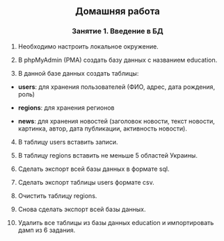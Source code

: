 ﻿<h2 style="text-align: center;"> Домашняя работа </h2>
<h3 style="text-align: center;"> Занятие 1. Введение в БД </h3>

1. Необходимо настроить локальное окружение.

2. В phpMyAdmin (PMA) создать базу данных с названием education.

3. В данной базе данных создать таблицы:
* __users__: для хранения пользователей (ФИО, адрес, дата рождения, роль)

* __regions__: для хранения регионов

* __news__: для хранения новостей (заголовок новости, текст новости, картинка, автор, дата публикации, активность новости).
4. В таблицу users вставить записи.

5. В таблицу regions вставить не меньше 5 областей Украины.

6. Сделать экспорт всей базы данных в формате sql.

7. Сделать экспорт таблицы users формате csv.

8. Очистить таблицу regions.

9. Снова сделать экспорт всей базы данных.

10. Удалить все таблицы из базы данных education и импортировать дамп из 6 задания.

